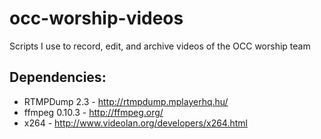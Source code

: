 occ-worship-videos
==================

Scripts I use to record, edit, and archive videos of the OCC worship team

Dependencies:
-------------
* RTMPDump 2.3 - http://rtmpdump.mplayerhq.hu/
* ffmpeg 0.10.3 - http://ffmpeg.org/
* x264 - http://www.videolan.org/developers/x264.html
